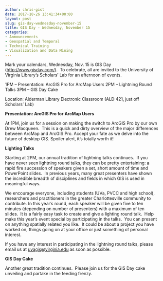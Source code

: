 ```yaml
---
author: chris-gist
date: 2017-10-26 13:41:34+00:00
layout: post
slug: gis-day-wednesday-november-15
title: GIS Day - Wednesday, November 15
categories:
- Announcements
- Geospatial and Temporal
- Technical Training
- Visualization and Data Mining
---
```


Mark your calendars, Wednesday, Nov. 15 is GIS Day (http://www.gisday.com/).  To celebrate, all are invited to the University of Virginia Library’s Scholars’ Lab for an afternoon of events.

1PM – Presentation: ArcGIS Pro for ArcMap Users
2PM – Lightning Round Talks
3PM – GIS Day Cake

Location: Alderman Library Electronic Classroom (ALD 421, just off Scholars’ Lab)

**Presentation: ArcGIS Pro for ArcMap Users**

At 1PM, join us for a session on making the switch to ArcGIS Pro by our own Drew Macqueen.  This is a quick and dirty overview of the major differences between ArcMap and ArcGIS Pro. Accept your fate as we delve into the future of desktop GIS. Spoiler alert, it’s totally worth it!

**Lighting Talks**

Starting at 2PM, our annual tradition of lightning talks continues.  If you have never seen lightning round talks, they can be pretty entertaining: a rapid fire succession of speakers given a set, short amount of time and PowerPoint slides.  In previous years, many great presenters have shown the incredible breadth of disciplines and fields in which GIS is used in meaningful ways.

We encourage everyone, including students (UVa, PVCC and high school), researchers and practitioners in the greater Charlottesville community to contribute. In this year’s round, each speaker will be given five to ten minutes (depending on number of presenters) with a maximum of ten slides.  It is a fairly easy task to create and give a lighting round talk.  Help make this year’s event special by participating in the talks.  You can present on anything spatially related you like.  It could be about a project you have worked on, things going on at your office or just something of personal interest.

If you have any interest in participating in the lightning round talks, please email us at [uvagis@virginia.edu](mailto:uvagis@virginia.edu) as soon as possible.

**GIS Day Cake**

Another great tradition continues.  Please join us for the GIS Day cake unveiling and partake in the feeding frenzy.


